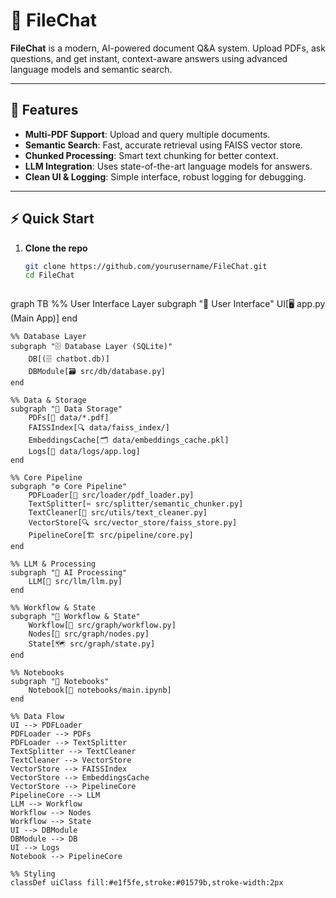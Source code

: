 # 📁 FileChat

**FileChat** is a modern, AI-powered document Q&A system. Upload PDFs, ask questions, and get instant, context-aware answers using advanced language models and semantic search.

---

## 🚀 Features

- **Multi-PDF Support**: Upload and query multiple documents.
- **Semantic Search**: Fast, accurate retrieval using FAISS vector store.
- **Chunked Processing**: Smart text chunking for better context.
- **LLM Integration**: Uses state-of-the-art language models for answers.
- **Clean UI & Logging**: Simple interface, robust logging for debugging.

---

## ⚡ Quick Start

1. **Clone the repo**

   ```bash
   git clone https://github.com/yourusername/FileChat.git
   cd FileChat



graph TB
    %% User Interface Layer
    subgraph "🎨 User Interface"
        UI[🖥️ app.py (Main App)]
    end

    %% Database Layer
    subgraph "🗄️ Database Layer (SQLite)"
        DB[(🗄️ chatbot.db)]
        DBModule[🗃️ src/db/database.py]
    end

    %% Data & Storage
    subgraph "📂 Data Storage"
        PDFs[📄 data/*.pdf]
        FAISSIndex[🔍 data/faiss_index/]
        EmbeddingsCache[🗂️ data/embeddings_cache.pkl]
        Logs[📝 data/logs/app.log]
    end

    %% Core Pipeline
    subgraph "⚙️ Core Pipeline"
        PDFLoader[📖 src/loader/pdf_loader.py]
        TextSplitter[✂️ src/splitter/semantic_chunker.py]
        TextCleaner[🧹 src/utils/text_cleaner.py]
        VectorStore[🔍 src/vector_store/faiss_store.py]
        PipelineCore[🏗️ src/pipeline/core.py]
    end

    %% LLM & Processing
    subgraph "🧠 AI Processing"
        LLM[🤖 src/llm/llm.py]
    end

    %% Workflow & State
    subgraph "🔄 Workflow & State"
        Workflow[🔗 src/graph/workflow.py]
        Nodes[🧩 src/graph/nodes.py]
        State[🗺️ src/graph/state.py]
    end

    %% Notebooks
    subgraph "📒 Notebooks"
        Notebook[📓 notebooks/main.ipynb]
    end

    %% Data Flow
    UI --> PDFLoader
    PDFLoader --> PDFs
    PDFLoader --> TextSplitter
    TextSplitter --> TextCleaner
    TextCleaner --> VectorStore
    VectorStore --> FAISSIndex
    VectorStore --> EmbeddingsCache
    VectorStore --> PipelineCore
    PipelineCore --> LLM
    LLM --> Workflow
    Workflow --> Nodes
    Workflow --> State
    UI --> DBModule
    DBModule --> DB
    UI --> Logs
    Notebook --> PipelineCore

    %% Styling
    classDef uiClass fill:#e1f5fe,stroke:#01579b,stroke-width:2px
